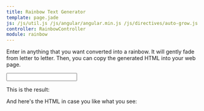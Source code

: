 ```yaml
---
title: Rainbow Text Generator
template: page.jade
js: /js/util.js /js/angular/angular.min.js /js/directives/auto-grow.js rainbow-controller.js
controller: RainbowController
module: rainbow
---
```


Enter in anything that you want converted into a rainbow.  It will gently fade from letter to letter.  Then, you can copy the generated HTML into your web page.

<input type="text" ng-model="input" class="wide">

This is the result:

<p class="outline"><b ng-bind-html-unsafe="output"></b></p>

And here's the HTML in case you like what you see:

<div class="outline" ng-bind="output"></div>
